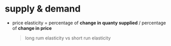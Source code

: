 # supply & demand
+ price elasticity = percentage of __change in quanty supplied__  / percentage of __change in price__
  > long rum elasticity vs short run elasticity
